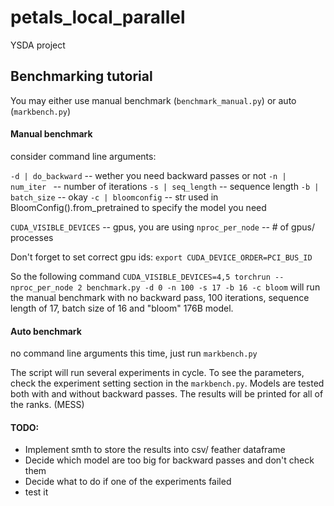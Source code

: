 # petals_local_parallel
YSDA project


## Benchmarking tutorial

You may either use manual benchmark (```benchmark_manual.py```) or auto (```markbench.py```) 

#### Manual benchmark

consider command line arguments:

```-d | do_backward``` -- wether you need backward passes or not
```-n | num_iter ```   -- number of iterations
```-s | seq_length```  -- sequence length
```-b | batch_size```  -- okay
```-c | bloomconfig``` -- str used in BloomConfig().from_pretrained to specify the model you need

```CUDA_VISIBLE_DEVICES``` -- gpus, you are using
```nproc_per_node```       -- # of gpus/ processes

Don't forget to set correct gpu ids: ```export CUDA_DEVICE_ORDER=PCI_BUS_ID```

So the following command
``` CUDA_VISIBLE_DEVICES=4,5 torchrun --nproc_per_node 2 benchmark.py -d 0 -n 100 -s 17 -b 16 -c bloom ```
will run the manual benchmark with no backward pass, 100 iterations, sequence length of 17, batch size of 16 and "bloom" 176B model.


#### Auto benchmark

no command line arguments this time, just run ```markbench.py```

The script will run several experiments in cycle. To see the parameters, check the experiment setting section in the ```markbench.py```.
Models are tested both with and without backward passes. The results will be printed for all of the ranks. (MESS)

#### TODO:

- Implement smth to store the results into csv/ feather dataframe
- Decide which model are too big for backward passes and don't check them
- Decide what to do if one of the experiments failed
- test it



